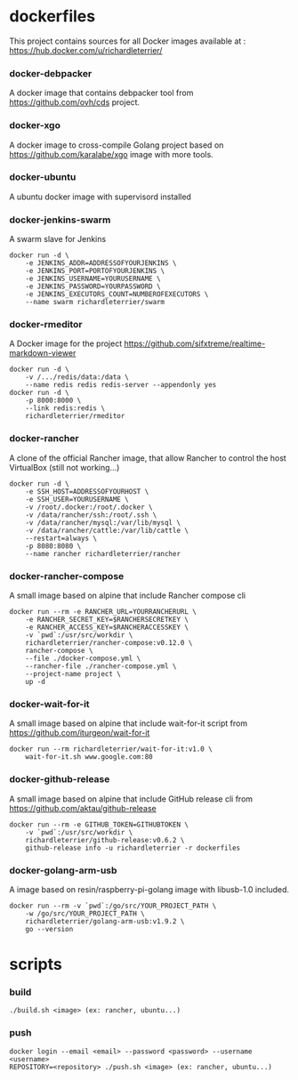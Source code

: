 # dockerfiles

This project contains sources for all Docker images available at : <https://hub.docker.com/u/richardleterrier/>

### docker-debpacker

A docker image that contains debpacker tool from <https://github.com/ovh/cds> project.

### docker-xgo

A docker image to cross-compile Golang project based on <https://github.com/karalabe/xgo> image with more tools.

### docker-ubuntu

A ubuntu docker image with supervisord installed

### docker-jenkins-swarm

A swarm slave for Jenkins

	docker run -d \
		-e JENKINS_ADDR=ADDRESSOFYOURJENKINS \
		-e JENKINS_PORT=PORTOFYOURJENKINS \
		-e JENKINS_USERNAME=YOURUSERNAME \
		-e JENKINS_PASSWORD=YOURPASSWORD \
		-e JENKINS_EXECUTORS_COUNT=NUMBEROFEXECUTORS \
		--name swarm richardleterrier/swarm

### docker-rmeditor

A Docker image for the project <https://github.com/sifxtreme/realtime-markdown-viewer>

	docker run -d \
		-v /.../redis/data:/data \
		--name redis redis redis-server --appendonly yes
	docker run -d \
		-p 8000:8000 \
		--link redis:redis \
		richardleterrier/rmeditor

### docker-rancher

A clone of the official Rancher image, that allow Rancher to control the host VirtualBox (still not working...)

	docker run -d \
		-e SSH_HOST=ADDRESSOFYOURHOST \
		-e SSH_USER=YOURUSERNAME \
		-v /root/.docker:/root/.docker \
		-v /data/rancher/ssh:/root/.ssh \
		-v /data/rancher/mysql:/var/lib/mysql \
		-v /data/rancher/cattle:/var/lib/cattle \
		--restart=always \
		-p 8080:8080 \
		--name rancher richardleterrier/rancher

### docker-rancher-compose

A small image based on alpine that include Rancher compose cli

	docker run --rm -e RANCHER_URL=YOURRANCHERURL \
		-e RANCHER_SECRET_KEY=$RANCHERSECRETKEY \
		-e RANCHER_ACCESS_KEY=$RANCHERACCESSKEY \
		-v `pwd`:/usr/src/workdir \
		richardleterrier/rancher-compose:v0.12.0 \
		rancher-compose \
		--file ./docker-compose.yml \
		--rancher-file ./rancher-compose.yml \
		--project-name project \
		up -d

### docker-wait-for-it

A small image based on alpine that include wait-for-it script from <https://github.com/iturgeon/wait-for-it>

	docker run --rm richardleterrier/wait-for-it:v1.0 \
		wait-for-it.sh www.google.com:80	

### docker-github-release

A small image based on alpine that include GitHub release cli from <https://github.com/aktau/github-release>

	docker run --rm -e GITHUB_TOKEN=GITHUBTOKEN \
		-v `pwd`:/usr/src/workdir \
		richardleterrier/github-release:v0.6.2 \
		github-release info -u richardleterrier -r dockerfiles

### docker-golang-arm-usb

A image based on resin/raspberry-pi-golang image with libusb-1.0 included.

	docker run --rm -v `pwd`:/go/src/YOUR_PROJECT_PATH \
		-w /go/src/YOUR_PROJECT_PATH \
		richardleterrier/golang-arm-usb:v1.9.2 \
		go --version

# scripts

### build

	./build.sh <image> (ex: rancher, ubuntu...)

### push

	docker login --email <email> --password <password> --username <username>
	REPOSITORY=<repository> ./push.sh <image> (ex: rancher, ubuntu...)
